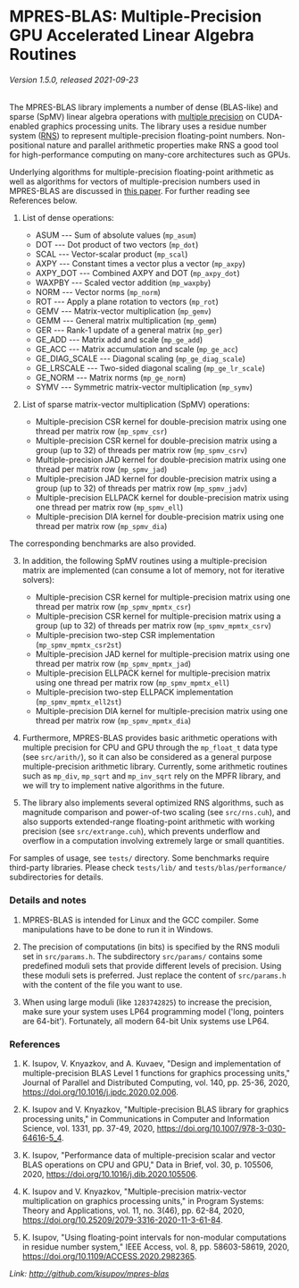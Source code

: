 # MPRES-BLAS: Multiple-Precision GPU Accelerated Linear Algebra Routines
###### Version 1.5.0, released 2021-09-23


The MPRES-BLAS library implements a number of dense (BLAS-like) and sparse (SpMV) linear algebra operations with [multiple precision](https://en.wikipedia.org/wiki/Arbitrary-precision_arithmetic) on CUDA-enabled graphics processing units. The library uses a residue number system ([RNS](https://en.wikipedia.org/wiki/Residue_number_system)) to represent multiple-precision floating-point numbers. Non-positional nature and parallel arithmetic properties make RNS a good tool for high-performance computing on many-core architectures such as GPUs.

Underlying algorithms for multiple-precision floating-point arithmetic as well as algorithms for vectors of multiple-precision numbers used in MPRES-BLAS are discussed in [this paper](http://doi.org/10.1016/j.jpdc.2020.02.006). For further reading see References below.

1. List of dense operations:

    * ASUM --- Sum of absolute values (`mp_asum`)
    * DOT --- Dot product of two vectors (`mp_dot`)
    * SCAL --- Vector-scalar product (`mp_scal`)
    * AXPY --- Constant times a vector plus a vector (`mp_axpy`)
    * AXPY_DOT --- Combined AXPY and DOT (`mp_axpy_dot`)
    * WAXPBY --- Scaled vector addition (`mp_waxpby`)
    * NORM --- Vector norms (`mp_norm`)
    * ROT --- Apply a plane rotation to vectors (`mp_rot`)
    * GEMV --- Matrix-vector multiplication (`mp_gemv`)
    * GEMM --- General matrix multiplication (`mp_gemm`)
    * GER --- Rank-1 update of a general matrix (`mp_ger`)
    * GE_ADD --- Matrix add and scale (`mp_ge_add`)
    * GE_ACC --- Matrix accumulation and scale (`mp_ge_acc`)
    * GE_DIAG_SCALE --- Diagonal scaling (`mp_ge_diag_scale`)
    * GE_LRSCALE --- Two-sided diagonal scaling (`mp_ge_lr_scale`)
    * GE_NORM --- Matrix norms (`mp_ge_norm`)
    * SYMV --- Symmetric matrix-vector multiplication (`mp_symv`)

2. List of sparse matrix-vector multiplication (SpMV) operations:
    
    * Multiple-precision CSR kernel for double-precision matrix using one thread per matrix row (`mp_spmv_csr`)
    * Multiple-precision CSR kernel for double-precision matrix using a group (up to 32) of threads per matrix row (`mp_spmv_csrv`)
    * Multiple-precision JAD kernel for double-precision matrix using one thread per matrix row (`mp_spmv_jad`)
    * Multiple-precision JAD kernel for double-precision matrix using a group (up to 32) of threads per matrix row (`mp_spmv_jadv`)
    * Multiple-precision ELLPACK kernel for double-precision matrix using one thread per matrix row (`mp_spmv_ell`)
    * Multiple-precision DIA kernel for double-precision matrix using one thread per matrix row (`mp_spmv_dia`)

The corresponding benchmarks are also provided.

3. In addition, the following SpMV routines using a multiple-precision matrix are implemented (can consume a lot of memory, not for iterative solvers):

   * Multiple-precision CSR kernel for multiple-precision matrix using one thread per matrix row (`mp_spmv_mpmtx_csr`)
   * Multiple-precision CSR kernel for multiple-precision matrix using a group (up to 32) of threads per matrix row (`mp_spmv_mpmtx_csrv`)
   * Multiple-precision two-step CSR implementation (`mp_spmv_mpmtx_csr2st`)
   * Multiple-precision JAD kernel for multiple-precision matrix using one thread per matrix row (`mp_spmv_mpmtx_jad`)
   * Multiple-precision ELLPACK kernel for multiple-precision matrix using one thread per matrix row (`mp_spmv_mpmtx_ell`)
   * Multiple-precision two-step ELLPACK implementation (`mp_spmv_mpmtx_ell2st`)
   * Multiple-precision DIA kernel for multiple-precision matrix using one thread per matrix row (`mp_spmv_mpmtx_dia`)

4. Furthermore, MPRES-BLAS provides basic arithmetic operations with multiple precision for CPU and GPU through the `mp_float_t` data type (see `src/arith/`), so it can also be considered as a general purpose multiple-precision arithmetic library.
   Currently, some arithmetic routines such as `mp_div`, `mp_sqrt` and `mp_inv_sqrt` rely on the MPFR library, and we will try to implement native algorithms in the future.

5. The library also implements several optimized RNS algorithms, such as magnitude comparison and power-of-two scaling (see `src/rns.cuh`), and also supports extended-range floating-point arithmetic with working precision (see `src/extrange.cuh`), which prevents underflow and overflow in a computation involving extremely large or small quantities.

For samples of usage, see `tests/` directory. Some benchmarks require third-party libraries.
Please check `tests/lib/` and `tests/blas/performance/` subdirectories for details.

### Details and notes

1. MPRES-BLAS is intended for Linux and the GCC compiler. Some manipulations have to be done to run it in Windows.

2. The precision of computations (in bits) is specified by the RNS moduli set in `src/params.h`.
The subdirectory `src/params/` contains some predefined moduli sets that provide different
levels of precision. Using these moduli sets is preferred. Just replace the content of
`src/params.h` with the content of the file you want to use.

3. When using large moduli (like `1283742825`) to increase the precision, make sure your system uses LP64 programming model ('long, pointers are 64-bit').  Fortunately, all modern 64-bit Unix systems use LP64.

### References

1. K. Isupov, V. Knyazkov, and A. Kuvaev, "Design and implementation of multiple-precision BLAS Level 1 functions for graphics processing units," Journal of Parallel and Distributed Computing, vol. 140, pp. 25-36, 2020, https://doi.org/10.1016/j.jpdc.2020.02.006.

2. K. Isupov and V. Knyazkov, "Multiple-precision BLAS library for graphics processing units," in Communications in Computer and Information Science, vol. 1331, pp. 37-49, 2020, https://doi.org/10.1007/978-3-030-64616-5_4. 

3. K. Isupov, "Performance data of multiple-precision scalar and vector BLAS operations on CPU and GPU," Data in Brief, vol. 30, p. 105506, 2020, https://doi.org/10.1016/j.dib.2020.105506.

4. K. Isupov and V. Knyazkov, "Multiple-precision matrix-vector multiplication on graphics processing units," in Program Systems: Theory and Applications, vol. 11, no. 3(46), pp. 62-84, 2020, https://doi.org/10.25209/2079-3316-2020-11-3-61-84. 

5. K. Isupov, "Using floating-point intervals for non-modular computations in residue number system," IEEE Access, vol. 8, pp. 58603-58619, 2020, https://doi.org/10.1109/ACCESS.2020.2982365.


*Link: http://github.com/kisupov/mpres-blas*
